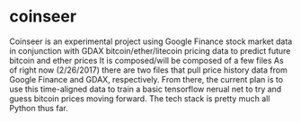 # coinseer

Coinseer is an experimental project using Google Finance stock market data in conjunction with GDAX bitcoin/ether/litecoin 
pricing data to predict future bitcoin and ether prices
It is composed/will be composed of a few files
As of right now (2/26/2017) there are two files that pull price history data from Google Finance and GDAX, respectively.
From there, the current plan is to use this time-aligned data to train a basic tensorflow nerual net to try and guess bitcoin 
prices moving forward.
The tech stack is pretty much all Python thus far.
